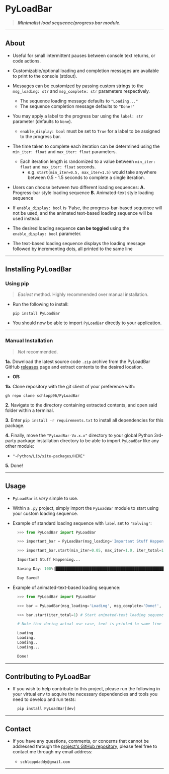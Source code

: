 # PyLoadBar

> _**Minimalist load sequence/progress bar module.**_

---

## About

- Useful for small intermittent pauses between console text returns, or code actions.

- Customizable/optional loading and completion messages are available to print to the console (stdout).

- Messages can be customized by passing custom strings to the `msg_loading: str` and `msg_complete: str` parameters respectively.

  - The sequence loading message defaults to `"Loading..."`
  - The sequence completion message defaults to `"Done!"`

- You may apply a label to the progress bar using the `label: str` parameter (defaults to `None`).

  - `enable_display: bool` must be set to `True` for a label to be assigned to the progress bar.

- The time taken to complete each iteration can be determined using the `min_iter: float` and `max_iter: float` parameters.

  - Each iteration length is randomized to a value between `min_iter: float` and `max_iter: float` seconds.
    - e.g. `start(min_iter=0.5, max_iter=1.5)` would take anywhere between 0.5 - 1.5 seconds to complete a single iteration.

- Users can choose between two different loading sequences:
  **A.** Progress-bar style loading sequence
  **B.** Animated-text style loading sequence

- If `enable_display: bool` is `False, the progress-bar-based sequence will not be used, and the animated text-based loading sequence will be used instead.

- The desired loading sequence **can be toggled** using the `enable_display: bool` parameter.

- The text-based loading sequence displays the loading message followed by incrementing dots, all printed to the same line

---

## Installing PyLoadBar

### Using pip

> _Easiest_ method. Highly recommended over manual installation.

- Run the following to install:

  ```shell
  pip install PyLoadBar
  ```

- You should now be able to import `PyLoadBar` directly to your application.

---

### Manual Installation

> _Not_ recommended.

**1a.** Download the latest source code `.zip` archive from the PyLoadBar GitHub [releases](https://github.com/schlopp96/PyLoadBar/releases/latest) page and extract contents to the desired location.

- **OR:**

**1b.** Clone repository with the git client of your preference with:

```shell
gh repo clone schlopp96/PyLoadBar
```

**2.** Navigate to the directory containing extracted contents, and open said folder within a terminal.

**3.** Enter `pip install -r requirements.txt` to install all dependencies for this package.

**4.** Finally, move the `"PyLoadBar-Vx.x.x"` directory to your global Python 3rd-party package installation directory to be able to import `PyLoadBar` like any other module:

- `"~Python/Lib/site-packages/HERE"`

**5.** Done!

---

## Usage

- `PyLoadBar` is _very_ simple to use.

- Within a `.py` project, simply import the `PyLoadBar` module to start using your custom loading sequence.

- Example of standard loading sequence with `label` set to `'Solving'`:

  ```python
    >>> from PyLoadBar import PyLoadBar

    >>> important_bar = PyLoadBar(msg_loading='Important Stuff Happening', msg_complete='Day Saved!', label='Saving Day') # Initialize a new `PyLoadBar` instance.

    >>> important_bar.start(min_iter=0.05, max_iter=1.0, iter_total=10) # Call `start` method to start loading sequence.

    Important Stuff Happening...

    Saving Day: 100%|█████████████████████████████████████████████████████████████████████████████████████████████████████████████████████████████████████████████| 10/10

    Day Saved!
  ```

- Example of animated-text-based loading sequence:

  ```python
    >>> from PyLoadBar import PyLoadBar

    >>> bar = PyLoadBar(msg_loading='Loading', msg_complete='Done!', enable_display=False) # Initialize loading sequence.

    >>> bar.start(iter_total=1) # Start animated-text loading sequence.

    # Note that during actual use case, text is printed to same line followed by incrementing dots:

    Loading
    Loading.
    Loading..
    Loading...

    Done!
  ```

---

## Contributing to PyLoadBar

- If you wish to help contribute to this project, please run the following in your virtual env to acquire the necessary dependencies and tools you need to develop and run tests:

  ```shell
    pip install PyLoadBar[dev]
  ```

---

## Contact

- If you have any questions, comments, or concerns that cannot be addressed through the [project's GitHub repository](https://github.com/schlopp96/PyLoadBar), please feel free to contact me through my email address:

  - `schloppdaddy@gmail.com`

---
